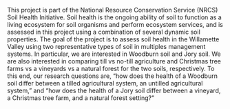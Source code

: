 This project is part of the National Resource Conservation Service (NRCS) Soil Health Initiative. Soil health is the ongoing ability of soil to function as a living ecosystem for soil organisms and perform ecosystem services, and is assessed in this project using a combination of several dynamic soil properties. The goal of the project is to assess soil health in the Willamette Valley using two representative types of soil in multiples management systems. In particular, we are interested in Woodburn soil and Jory soil. We are also interested in comparing till vs no-till agriculture and Christmas tree farms vs a vineyards vs a natural forest for the two soils, respectively. To this end, our research questions are, “how does the health of a Woodburn soil differ between a tilled agricultural system, an untilled agricultural system,” and “how does the health of a Jory soil differ between a vineyard, a Christmas tree farm, and a natural forest setting?"  


